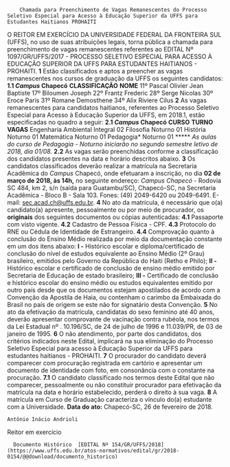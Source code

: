         Chamada para Preenchimento de Vagas Remanescentes do Processo Seletivo Especial para Acesso à Educação Superior da UFFS para Estudantes Haitianos PROHAITI  

 O REITOR EM EXERCÍCIO DA UNIVERSIDADE FEDERAL DA FRONTEIRA SUL (UFFS), no uso de suas atribuições legais, torna pública a chamada para preenchimento de vagas remanescentes referentes ao EDITAL Nº 1097/GR/UFFS/2017 - PROCESSO SELETIVO ESPECIAL PARA ACESSO À EDUCAÇÃO SUPERIOR DA UFFS PARA ESTUDANTES HAITIANOS - PROHAITI.     **1** Estão classificados e aptos a preencher as vagas remanescentes nos cursos de graduação da UFFS os seguintes candidatos:   **1.1 *Campus* Chapecó**       **CLASSIFICAÇÃO**      **NOME**       11º    Pascal Olivier Jean Baptiste      17º    Biloumen Joseph      22º    Frantz Frederic      28º    Serge Nicolas      30º    Eroce Paris      31º    Romane Demosthene      34º    Alix Riviere Cilus        **2** As vagas remanescentes para candidatos haitianos, referentes ao Processo Seletivo Especial para Acesso à Educação Superior da UFFS, em 2018.1, estão especificadas no quadro a seguir:   **2.1 *Campus* Chapecó**       **CURSO**       **TURNO**       **VAGAS**        Engenharia Ambiental    Integral    02      Filosofia    Noturno    01      História    Noturno    01      Matemática    Noturno    01      Pedagogia*    Noturno    01      *****  *As aulas do curso de Pedagogia - Noturno iniciarão no segundo semestre letivo de 2018, dia 01/08.*    **2.2** As vagas serão preenchidas conforme a classificação dos candidatos presentes na data e horário descritos abaixo.     **3** Os candidatos classificados deverão realizar a matrícula na Secretaria Acadêmica do *Campus* Chapecó, onde efetuaram a inscrição, no dia **02 de março de 2018, às 14h,** no seguinte endereço: *Campus Chapecó* - Rodovia SC 484, km 2, s/n (saída para Guatambu/SC), Chapecó-SC, na Secretaria Acadêmica - Bloco B - Sala 103. Fones: (49) 2049-6420 ou 2049-6491. E-mail: sec.acad.ch@uffs.edu.br.     **4** No ato da matrícula, é necessário que o(a) candidato(a) apresente, pessoalmente ou por meio de procurador, os **originais** dos seguintes documentos ou cópias autenticadas:   **4.1** Passaporte com visto vigente.   **4.2** Cadastro de Pessoa Física - CPF.   **4.3** Protocolo do RNE ou Cédula de Identidade de Estrangeiro.   **4.4** Comprovação quanto à conclusão do Ensino Médio realizada por meio da documentação constante em um dos itens abaixo:   **I -** Histórico escolar e diploma/certificado de conclusão do nível de estudos equivalente ao Ensino Médio (2º Grau) brasileiro, emitidos pelo Governo da República do Haiti (Retho e Philo);   **II -** Histórico escolar e certificado de conclusão de ensino médio emitido por Secretaria de Educação de estado brasileiro;   **III -** Certificado de conclusão e histórico escolar do ensino médio ou estudos equivalentes emitido por outro país desde que os documentos estejam apostilados de acordo com a Convenção da Apostila de Haia, ou contenham o carimbo da Embaixada do Brasil no país de origem se este não for signatário desta Convenção.     **5** No ato da efetivação da matrícula, candidatas do sexo feminino até 40 anos, deverão apresentar comprovante de vacinação contra rubéola, nos termos da Lei Estadual nº . 10.196/SC, de 24 de julho de 1996 e 11.039/PR, de 03 de janeiro de 1995.     **6** O não atendimento, por parte dos candidatos, dos critérios indicados neste Edital, implicará na sua eliminação do Processo Seletivo Especial para acesso à Educação Superior da UFFS para estudantes haitianos - PROHAITI.     **7** O procurador do candidato deverá comparecer com procuração registrada em cartório e apresentar um documento de identidade com foto, em consonância com o constante na procuração.   **7.1** O candidato classificado nos termos deste Edital que não comparecer, pessoalmente ou não constituir procurador para efetivação da matrícula na data e horário estabelecido, perderá o direito à sua vaga.     **8** A matrícula em Curso de Graduação caracteriza o vínculo do(a) estudante com a Universidade.       **Data do ato:** Chapecó-SC, 26 de fevereiro de 2018.   
 

    Antônio Inácio Andrioli   
 Reitor em exercício 

      Documento Histórico  [EDITAL Nº 154/GR/UFFS/2018](https://www.uffs.edu.br/atos-normativos/edital/gr/2018-0154/@@download/documento_historico)     
      
